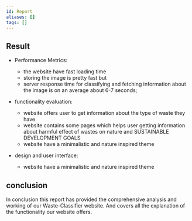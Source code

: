```yaml
---
id: Report
aliases: []
tags: []
---
```


## Result
- Performance Metrics:
    - the website have fast loading time
    - storing the image is pretty fast but
    - server response time for classifying and fetching information about the image is on an average about 6-7 seconds;

- functionality evaluation:
    - website offers user to get information about the type of waste they have
    - website contains some pages which helps user getting information about harmful effect of wastes on nature and SUSTAINABLE DEVELOPMENT GOALS
    - website have a minimalistic and nature inspired theme
- design and user interface:
    - website have a minimalistic and nature inspired theme

## conclusion
In conclusion this report has provided the comprehensive analysis and working of our Waste-Classifier website.
And covers all the explanation of the functionality our website offers.

